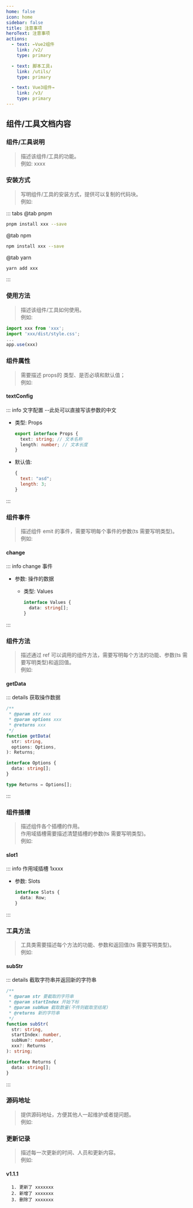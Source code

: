 ```yaml
---
home: false
icon: home
sidebar: false
title: 注意事项
heroText: 注意事项
actions:
  - text: ←Vue2组件
    link: /v2/
    type: primary

  - text: 脚本工具↓
    link: /utils/
    type: primary

  - text: Vue3组件→
    link: /v3/
    type: primary
---
```


## 组件/工具文档内容 <Code-CopyBase/>

### 组件/工具说明 <Code-CopyIntroduce/>

> 描述该组件/工具的功能。  
> 例如: xxxx

### 安装方式 <Code-CopyInstall/>

> 写明组件/工具的安装方式，提供可以复制的代码块。  
> 例如:

::: tabs
@tab pnpm

```bash
pnpm install xxx --save
```

@tab npm

```bash
npm install xxx --save
```

@tab yarn

```bash
yarn add xxx
```
:::

### 使用方法 <Code-CopyComUse/>

> 描述该组件/工具如何使用。  
> 例如:

```js
import xxx from 'xxx';
import 'xxx/dist/style.css';
...
app.use(xxx)
```

### 组件属性 <Code-CopyComProps/>

> 需要描述 <Text>props</Text>的 <Text>类型、是否必填和默认值</Text>；  
> 例如:

#### textConfig <Badge text="必填(可以使用该标签)" />

::: info 文字配置 --此处可以直接写该参数的中文

- 类型: Props

  ```ts
  export interface Props {
    text: string; // 文本名称
    length: number; // 文本长度
  }
  ```

- 默认值:

  ```js
  {
    text: "asd";
    length: 3;
  }
  ```

:::

### 组件事件 <Code-CopyComEvent/>

> 描述组件 emit 的事件，需要写明<Text>每个事件的参数(ts 需要写明类型)</Text>。  
> 例如:

#### change

::: info change 事件

- 参数: 操作的数据

  - 类型: Values

    ```ts
    interface Values {
      data: string[];
    }
    ```

:::

### 组件方法 <Code-CopyComMethod/>

> 描述通过 ref 可以调用的组件方法，需要写明<Text>每个方法的功能、参数(ts 需要写明类型)和返回值</Text>。  
> 例如:

#### getData

::: details 获取操作数据

```ts
/**
 * @param str xxx
 * @param options xxx
 * @returns xxx
 */
function getData(
  str: string,
  options: Options,
): Returns;

interface Options {
  data: string[];
}

type Returns = Options[];
```

:::

### 组件插槽 <Code-CopyComSlot/>

> 描述组件各个插槽的作用。  
> 作用域插槽需要描述清楚<Text>插槽的参数(ts 需要写明类型)</Text>。  
> 例如:

#### slot1

::: info 作用域插槽 1xxxx

- 参数: Slots

  ```ts
  interface Slots {
    data: Row;
  }
  ```

:::

### 工具方法 <Code-CopyUtilMethod/>

> 工具类需要描述<Text>每个方法的功能、参数和返回值(ts 需要写明类型)</Text>。  
> 例如:

#### subStr

::: details 截取字符串并返回新的字符串

```ts
/**
 * @param str 要截取的字符串
 * @param startIndex 开始下标
 * @param subNum 截取数量(不传则截取至结尾)
 * @returns 新的字符串
 */
function subStr(
  str: string,
  startIndex: number,
  subNum?: number,
  xxx?: Returns
): string;

interface Returns {
  data: string[];
}
```

:::

### 源码地址 <Code-CopySource/>

> 提供源码地址，方便其他人一起维护或者提问题。  
> 例如:

<Source href="http://www.baidu.com" />

### 更新记录 <Code-CopyUpdateList/>

> 描述每一次更新的时间、人员和更新内容。  
> 例如:

#### v1.1.1

      1. 更新了 xxxxxxx
      2. 新增了 xxxxxxx
      3. 删除了 xxxxxxx

<AuthorTime name="张三" time="2022-12-12"></AuthorTime>
